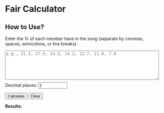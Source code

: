# Fair Calculator

## How to Use?

Enter the % of each member have in the song (separate by commas, spaces, semicolons, or line breaks):

<form id="std-form" class="std-form">
  <textarea id="vals" rows="6" style="width:100%;" placeholder="e.g., 21.3, 17.9, 14.5, 14.2, 12.7, 11.6, 7.8"></textarea>

  <div style="margin: 0.5rem 0;">
    Decimal places:
    <input type="number" id="decimals" value="2" min="0" max="10" style="width:6rem;">
  </div>

  <button type="button" class="md-button md-button--primary" onclick="calcStd()">Calculate</button>
  <button type="button" class="md-button" onclick="clearStd()">Clear</button>
</form>

**Results:**
<div id="std-result"></div>

<script>
function parseNumbers(input) {
  const tokens = (input || "")
    .replace(/[^\d,.\-+\s;]+/g, " ")
    .split(/[\s,;]+/);

  const nums = [];
  for (const t of tokens) {
    if (!t) continue;
    const normalized = t.replace(",", "."); // support comma decimal
    const x = Number(normalized);
    if (Number.isFinite(x)) nums.push(x);
  }
  return nums;
}

function round(x, d) {
  const f = Math.pow(10, d);
  return Math.round((x + Number.EPSILON) * f) / f;
}

// Classify your fairness metric (you can tweak thresholds/texts)
function classifyDistribution(value) {
  if (value < 10) return "Flawless";
  if (value < 20) return "Perfect";
  if (value < 30) return "Great";
  if (value < 40) return "Good";
  if (value < 50) return "Average";
  if (value < 60) return "Okay";
  if (value < 70) return "Uneven";
  if (value < 80) return "Bad";
  return "Terrible";
}

function calcStd() {
  const raw = document.getElementById('vals').value;
  const dec = Math.min(10, Math.max(0, parseInt(document.getElementById('decimals').value || "2", 10)));

  const data = parseNumbers(raw);
  const n = data.length;
  const out = document.getElementById('std-result');

  if (n === 0) {
    out.innerHTML = '<p style="color:var(--md-accent-fg-color);">You need to enter at least one value.</p>';
    return;
  }

  // mean
  const mean = data.reduce((a,b)=>a+b, 0) / n;

  // sum of squared deviations
  const ss = data.reduce((acc, x) => acc + Math.pow(x - mean, 2), 0);

  // population variance
  const variance = ss / n;

  // population standard deviation
  const std = Math.sqrt(variance);

  // Your metric (kept as std * n) and formatting helpers
  const metric = std * n; // percentage-based metric
  const fmtNum = (x)=> round(x, dec).toFixed(dec);
  const classification = classifyDistribution(metric);

  out.innerHTML = `
    <div class="md-typeset">
      <ul>
        <li>The % percentage difference of this song is <strong>${fmtNum(metric)}%</strong></li>
        <li>This means the distribution is <strong>${classification}</strong>!</li>
      </ul>
    </div>
  `;
}

function clearStd() {
  document.getElementById('vals').value = '';
  document.getElementById('std-result').innerHTML = '';
}
</script>
